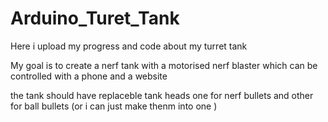 # Arduino_Turet_Tank
Here i upload my progress and code about my turret tank

My goal is to create a nerf tank with a motorised nerf blaster which can be controlled with a phone and a website

the tank should have replaceble tank heads one for nerf bullets and other for ball bullets (or i can just make thenm into one )
